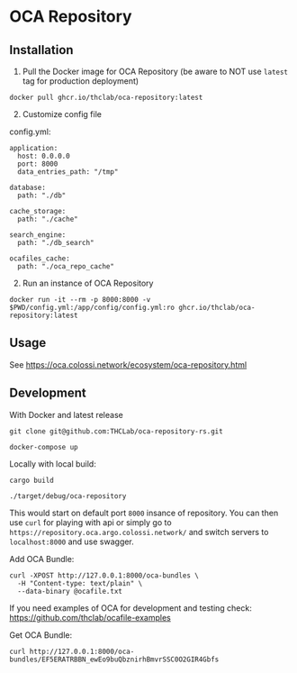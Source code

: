 # OCA Repository

## Installation

1. Pull the Docker image for OCA Repository (be aware to NOT use `latest` tag for production deployment)

```
docker pull ghcr.io/thclab/oca-repository:latest
```
2. Customize config file

config.yml:

```
application:
  host: 0.0.0.0
  port: 8000
  data_entries_path: "/tmp"

database:
  path: "./db"

cache_storage:
  path: "./cache"

search_engine:
  path: "./db_search"

ocafiles_cache:
  path: "./oca_repo_cache"
```

2. Run an instance of OCA Repository

```
docker run -it --rm -p 8000:8000 -v $PWD/config.yml:/app/config/config.yml:ro ghcr.io/thclab/oca-repository:latest
```

## Usage

See https://oca.colossi.network/ecosystem/oca-repository.html

## Development

With Docker and latest release

```
git clone git@github.com:THCLab/oca-repository-rs.git

docker-compose up
```

Locally with local build:

```
cargo build
```

```
./target/debug/oca-repository
```

This would start on default port `8000` insance of repository.
You can then use `curl` for playing with api or simply go to `https://repository.oca.argo.colossi.network/`
and switch servers to `localhost:8000` and use swagger.

Add OCA Bundle:

```
curl -XPOST http://127.0.0.1:8000/oca-bundles \
  -H "Content-type: text/plain" \
  --data-binary @ocafile.txt
```

If you need examples of OCA for development and testing check: https://github.com/thclab/ocafile-examples

Get OCA Bundle:

```
curl http://127.0.0.1:8000/oca-bundles/EF5ERATRBBN_ewEo9buQbznirhBmvrSSC0O2GIR4Gbfs
```
